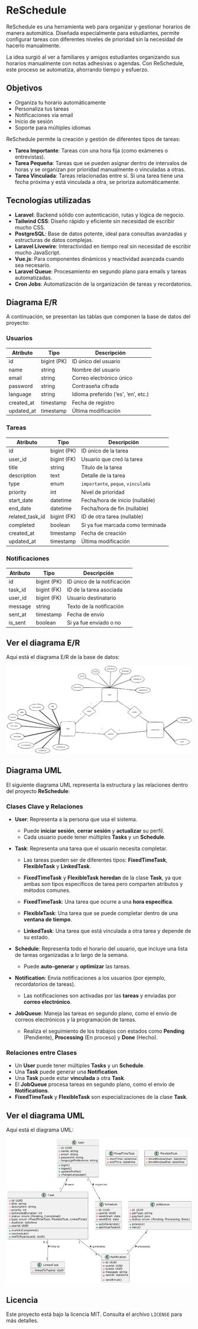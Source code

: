 # ReSchedule

ReSchedule es una herramienta web para organizar y gestionar horarios de manera automática. Diseñada especialmente para estudiantes, permite configurar tareas con diferentes niveles de prioridad sin la necesidad de hacerlo manualmente.

La idea surgió al ver a familiares y amigos estudiantes organizando sus horarios manualmente con notas adhesivas o agendas. Con ReSchedule, este proceso se automatiza, ahorrando tiempo y esfuerzo.

## Objetivos

- Organiza tu horario automáticamente
- Personaliza tus tareas
- Notificaciones vía email
- Inicio de sesión
- Soporte para múltiples idiomas

ReSchedule permite la creación y gestión de diferentes tipos de tareas:

- **Tarea Importante**: Tareas con una hora fija (como exámenes o entrevistas).
- **Tarea Pequeña**: Tareas que se pueden asignar dentro de intervalos de horas y se organizan por prioridad manualmente o vinculadas a otras.
- **Tarea Vinculada**: Tareas relacionadas entre sí. Si una tarea tiene una fecha próxima y está vinculada a otra, se prioriza automáticamente.

## Tecnologías utilizadas

- **Laravel**: Backend sólido con autenticación, rutas y lógica de negocio.
- **Tailwind CSS**: Diseño rápido y eficiente sin necesidad de escribir mucho CSS.
- **PostgreSQL**: Base de datos potente, ideal para consultas avanzadas y estructuras de datos complejas.
- **Laravel Livewire**: Interactividad en tiempo real sin necesidad de escribir mucho JavaScript.
- **Vue.js**: Para componentes dinámicos y reactividad avanzada cuando sea necesario.
- **Laravel Queue**: Procesamiento en segundo plano para emails y tareas automatizadas.
- **Cron Jobs**: Automatización de la organización de tareas y recordatorios.

## Diagrama E/R

A continuación, se presentan las tablas que componen la base de datos del proyecto:

### **Usuarios**
| Atributo        | Tipo        | Descripción                       |
|-----------------|-------------|-----------------------------------|
| id              | bigint (PK) | ID único del usuario              |
| name            | string      | Nombre del usuario                |
| email           | string      | Correo electrónico único          |
| password        | string      | Contraseña cifrada                |
| language        | string      | Idioma preferido (‘es’, ‘en’, etc.) |
| created_at      | timestamp   | Fecha de registro                 |
| updated_at      | timestamp   | Última modificación               |

### **Tareas**
| Atributo           | Tipo        | Descripción                             |
|--------------------|-------------|-----------------------------------------|
| id                 | bigint (PK) | ID único de la tarea                    |
| user_id            | bigint (FK) | Usuario que creó la tarea               |
| title              | string      | Título de la tarea                      |
| description        | text        | Detalle de la tarea                     |
| type               | enum        | `importante`, `peque`, `vinculada`      |
| priority           | int         | Nivel de prioridad                      |
| start_date         | datetime    | Fecha/hora de inicio (nullable)         |
| end_date           | datetime    | Fecha/hora de fin (nullable)            |
| related_task_id    | bigint (FK) | ID de otra tarea (nullable)             |
| completed          | boolean     | Si ya fue marcada como terminada        |
| created_at         | timestamp   | Fecha de creación                       |
| updated_at         | timestamp   | Última modificación                     |

### **Notificaciones**
| Atributo       | Tipo        | Descripción                           |
|----------------|-------------|---------------------------------------|
| id             | bigint (PK) | ID único de la notificación           |
| task_id        | bigint (FK) | ID de la tarea asociada               |
| user_id        | bigint (FK) | Usuario destinatario                  |
| message        | string      | Texto de la notificación              |
| sent_at        | timestamp   | Fecha de envío                        |
| is_sent        | boolean     | Si ya fue enviado o no                |

## Ver el diagrama E/R

Aquí está el diagrama E/R de la base de datos:

![Diagrama E/R](diagrams/diagramER.svg)

## **Diagrama UML**

El siguiente diagrama UML representa la estructura y las relaciones dentro del proyecto **ReSchedule**:

### **Clases Clave y Relaciones**

- **User**: Representa a la persona que usa el sistema.
  - Puede **iniciar sesión**, **cerrar sesión** y **actualizar** su perfil.
  - Cada usuario puede tener múltiples **Tasks** y un **Schedule**.

- **Task**: Representa una tarea que el usuario necesita completar.
  - Las tareas pueden ser de diferentes tipos: **FixedTimeTask**, **FlexibleTask** y **LinkedTask**.
  - **FixedTimeTask** y **FlexibleTask** **heredan** de la clase **Task**, ya que ambas son tipos específicos de tarea pero comparten atributos y métodos comunes.

  - **FixedTimeTask**: Una tarea que ocurre a una **hora específica**.
  - **FlexibleTask**: Una tarea que se puede completar dentro de una **ventana de tiempo**.
  
  - **LinkedTask**: Una tarea que está vinculada a otra tarea y depende de su estado.

- **Schedule**: Representa todo el horario del usuario, que incluye una lista de tareas organizadas a lo largo de la semana.
  - Puede **auto-generar** y **optimizar** las tareas.

- **Notification**: Envía notificaciones a los usuarios (por ejemplo, recordatorios de tareas).
  - Las notificaciones son activadas por las **tareas** y enviadas por **correo electrónico**.

- **JobQueue**: Maneja las tareas en segundo plano, como el envío de correos electrónicos y la programación de tareas.
  - Realiza el seguimiento de los trabajos con estados como **Pending** (Pendiente), **Processing** (En proceso) y **Done** (Hecho).

### **Relaciones entre Clases**

- Un **User** puede tener múltiples **Tasks** y un **Schedule**.
- Una **Task** puede generar una **Notification**.
- Una **Task** puede estar **vinculada** a otra **Task**.
- El **JobQueue** procesa tareas en segundo plano, como el envío de **Notifications**.
- **FixedTimeTask** y **FlexibleTask** son especializaciones de la clase **Task**.

## Ver el diagrama UML

Aquí está el diagrama UML:

![Diagrama UML](diagrams/diagramUML.png)

## Licencia

Este proyecto está bajo la licencia MIT. Consulta el archivo `LICENSE` para más detalles.
